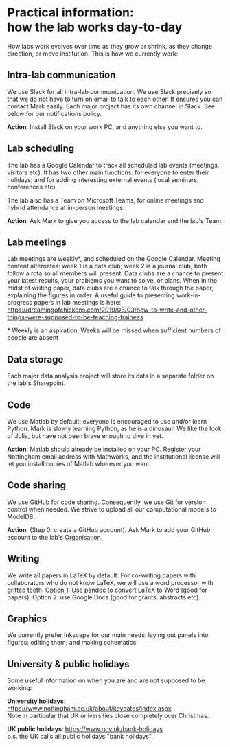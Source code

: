 # Practical information: <br>how the lab works day-to-day

How labs work evolves over time as they grow or shrink, as they change
direction, or move institution. This is how we currently work:

## Intra-lab communication
We use Slack for all intra-lab communication. We use Slack precisely
so that we do not have to turn on email to talk to each other. It
ensures you can contact Mark easily. Each major project has its own
channel in Slack. See below for our notifications policy.

**Action**: Install Slack on your work PC, and anything else you
want to.

## Lab scheduling
The lab has a Google Calendar to track all scheduled lab events
(meetings, visitors etc). It has two other main functions: for
everyone to enter their holidays; and for adding interesting
external events (local seminars, conferences etc).

The lab also has a Team on Microsoft Teams, for online meetings and hybrid attendance at in-person meetings.

**Action**: Ask Mark to give you access to the lab calendar and the lab's Team.

## Lab meetings
Lab meetings are weekly*, and scheduled on the Google Calendar. Meeting content
alternates: week 1 is a data club; week 2 is a journal club; both
follow a rota so all members will present. Data clubs are a chance
to present your latest results, your problems you want to solve, or
plans. When in the midst of writing paper, data clubs are a chance
to talk through the paper, explaining the figures in order. A useful
guide to presenting work-in-progress papers in lab meetings is here:
<https://dreamingofchickens.com/2019/03/03/how-to-write-and-other-things-were-supposed-to-be-teaching-trainees>

\* Weekly is an aspiration. Weeks will be missed when sufficient
numbers of people are absent

## Data storage
Each major data analysis project will store its data in a
separate folder on the lab's Sharepoint.

## Code
We use Matlab by default; everyone is encouraged to use and/or learn
Python. Mark is slowly learning Python, as he is a dinosaur. We like the
look of Julia, but have not been brave enough to dive in yet.

**Action**: Matlab should already be installed on your PC. Register
your Nottingham email address with Mathworks, and the institutional
license will let you install copies of Matlab wherever you want.

## Code sharing
We use GitHub for code sharing. Consequently, we use Git for version
control when needed. We strive to upload all our computational
models to ModelDB.

**Action**: (Step 0: create a GitHub account). Ask Mark to add your GitHub account to the lab's [Organisation](https://github.com/humphries-lab).

## Writing
We write all papers in LaTeX by default. For co-writing papers with
collaborators who do not know LaTeX, we will use a word processor with gritted
teeth. Option 1: Use pandoc to convert LaTeX to Word (good for papers). Option 2: use Google Docs (good for grants, abstracts etc).

## Graphics
We currently prefer Inkscape for our main needs: laying out panels
into figures; editing them; and making schematics.


## University & public holidays

Some useful information on when you are and are not supposed to be
working:

**University holidays**: <https://www.nottingham.ac.uk/about/keydates/index.aspx><br>
Note in particular that UK universities close completely over Christmas.

**UK public holidays**: <https://www.gov.uk/bank-holidays><br>
p.s. the UK calls all public holidays "bank holidays".
